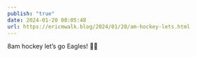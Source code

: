 ```yaml
---
publish: "true"
date: 2024-01-20 08:05:48
url: https://ericmwalk.blog/2024/01/20/am-hockey-lets.html
---
```


8am hockey let’s go Eagles! 🏒🦅